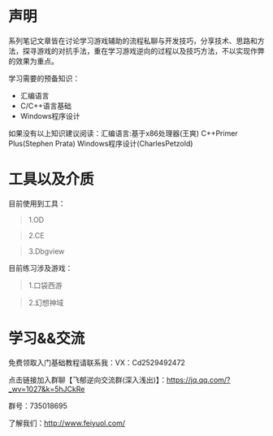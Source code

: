 声明
===
系列笔记文章皆在讨论学习游戏辅助的流程私聊与开发技巧，分享技术、思路和方法，探寻游戏的对抗手法，重在学习游戏逆向的过程以及技巧方法，不以实现作弊的效果为重点。

学习需要的预备知识：
  * 汇编语言
  * C/C++语言基础
  * Windows程序设计
 
如果没有以上知识建议阅读：汇编语言:基于x86处理器(王爽)  C++Primer Plus(Stephen Prata)  Windows程序设计(CharlesPetzold)

工具以及介质
===

目前使用到工具：

 >1.OD

 >2.CE

 >3.Dbgview


目前练习涉及游戏：

 >1.口袋西游

 >2.幻想神域

  
学习&&交流
===
免费领取入门基础教程请联系我：VX：Cd2529492472

点击链接加入群聊【飞郁逆向交流群(深入浅出)】：https://jq.qq.com/?_wv=1027&k=5hJCkRe

群号：735018695

了解我们：http://www.feiyuol.com/
